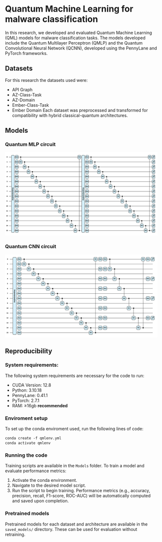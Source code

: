 # Quantum Machine Learning for malware classification

In this research, we developed and evaluated Quantum Machine Learning (QML) models for malware classification tasks. The models developed include the Quantum Multilayer Perceptron (QMLP) and the Quantum Convolutional Neural Network (QCNN), developed using the PennyLane and PyTorch frameworks.

## Datasets

For this research the datasets used were:

- API Graph
- AZ-Class-Task
- AZ-Domain
- Ember-Class-Task
- Ember Domain
Each dataset was preprocessed and transformed for compatibility with hybrid classical-quantum architectures.

## Models
### Quantum MLP circuit
![Image representing qmlp model](data/qmlp-circuit.png)
### Quantum CNN circuit
![Image representing qcnn model](data/QCNN.png)

## Reproducibility

### System requirements:

The following system requirements are necessary for the code to run:

- CUDA Version: 12.8
- Python: 3.10.18
- PennyLane: 0.41.1
- PyTorch: 2.7.1
- RAM: ≥16gb **recommended**

### Enviroment setup
To set up the conda enviroment used, run the following lines of code:
```
conda create -f qmlenv.yml
conda activate qmlenv
```

### Running the code
Training scripts are available in the `Models` folder. To train a model and evaluate performance metrics:

1. Activate the conda environment.
2. Navigate to the desired model script.
3. Run the script to begin training. Performance metrics (e.g., accuracy, precision, recall, F1-score, ROC-AUC) will be automatically computed and saved upon completion.

### Pretrained models
Pretrained models for each dataset and architecture are available in the `saved_models/` directory. These can be used for evaluation without retraining.
